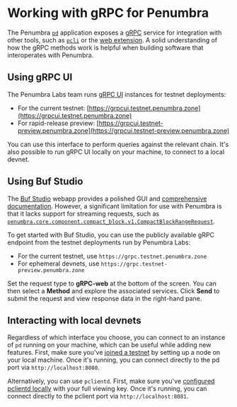 # Working with gRPC for Penumbra

The Penumbra [`pd`](../node/pd.md) application exposes a [gRPC] service for integration
with other tools, such as [`pcli`](../pcli.md) or the [web extension](../web.md).
A solid understanding of how the gRPC methods work is helpful when
building software that interoperates with Penumbra.

## Using gRPC UI

The Penumbra Labs team runs [gRPC UI] instances for testnet deployments:

  * For the current testnet: [https://grpcui.testnet.penumbra.zone](https://grpcui.testnet.penumbra.zone)
  * For rapid-release preview: [https://grpcui.testnet-preview.penumbra.zone](https://grpcui.testnet-preview.penumbra.zone)

You can use this interface to perform queries against the relevant chain.
It's also possible to run gRPC UI locally on your machine, to connect
to a local devnet.

## Using Buf Studio

The [Buf Studio](https://studio.buf.build) webapp provides a polished GUI
and [comprehensive documentation](https://buf.build/docs/bsr/studio). However,
a significant limitation for use with Penumbra is that it lacks
support for streaming requests, such as [`penumbra.core.component.compact_block.v1.CompactBlockRangeRequest`](https://buf.build/penumbra-zone/penumbra/docs/main:penumbra.core.component.compact_block.v1#penumbra.core.component.compact_block.v1.CompactBlockRangeRequest).

To get started with Buf Studio, you can use the publicly available gRPC endpoint
from the testnet deployments run by Penumbra Labs:

  * For the current testnet, use `https://grpc.testnet.penumbra.zone`
  * For ephemeral devnets, use `https://grpc.testnet-preview.penumbra.zone`

Set the request type to **gRPC-web** at the bottom of the screen.
You can then select a **Method** and explore the associated services.
Click **Send** to submit the request and view response data in the right-hand pane.

## Interacting with local devnets

Regardless of which interface you choose, you can connect to an instance of `pd` running
on your machine, which can be useful while adding new features.
First, make sure you've [joined a testnet](../node/pd/join-testnet.md)
by setting up a node on your local machine. Once it's running, you can connect directly
to the pd port via `http://localhost:8080`.

Alternatively, you can use `pclientd`. First, make sure you've [configured pclientd locally](../node/pclientd/configure.md)
with your full viewing key. Once it's running, you can connect directly
to the pclient port via `http://localhost:8081`.

[gRPC]: https://grpc.io/docs/what-is-grpc/introduction/
[gRPC UI]: https://github.com/fullstorydev/grpcui
